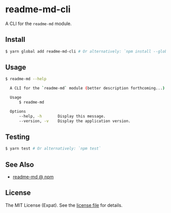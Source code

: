 readme-md-cli
=============
A CLI for the `readme-md` module.

Install
-------
```sh
$ yarn global add readme-md-cli # Or alternatively: `npm install --global readme-md-cli`
```

Usage
-----
```sh
$ readme-md --help

  A CLI for the `readme-md` module (better description forthcoming...)

  Usage
      $ readme-md

  Options
      --help, -h       Display this message.
      --version, -v    Display the application version.
```

Testing
-------
```sh
$ yarn test # Or alternatively: `npm test`
```

See Also
--------
- [readme-md @ npm](https://www.npmjs.com/package/readme-md)

License
-------
The MIT License (Expat). See the [license file](LICENSE) for details.
